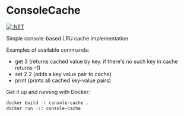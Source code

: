 # ConsoleCache
[![.NET](https://github.com/lvchkn/ConsoleCache/actions/workflows/dotnet.yml/badge.svg?branch=main)](https://github.com/lvchkn/ConsoleCache/actions/workflows/build-and-test.yml)

Simple console-based LRU cache implementation.

Examples of available commands:
- get 3 (returns cached value by key. if there's no such key in cache returns -1)
- set 2 2 (adds a key value pair to cache)
- print (prints all cached key-value pairs)

Get it up and running with Docker:
```bash 
docker build -t console-cache .
docker run -it console-cache
```
